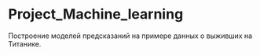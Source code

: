 # Project_Machine_learning
Построение моделей предсказаний на примере данных о выживших на Титанике.
